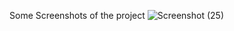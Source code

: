 Some Screenshots of the project
![Screenshot (25)](https://github.com/Prateik26172/Social-Media-Sentiment-Analysis/assets/127705605/c9045a4c-1e47-4a64-a292-e4a91157108d)
